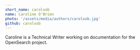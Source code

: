```yaml
---
short_name: carolxob
name: Caroline O'Brien
photo: '/assets/media/authors/carolxob.jpg'
github: carolxob
---
```


Caroline is a Technical Writer working on documentation for the OpenSearch project. 

